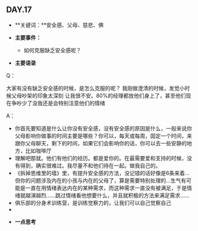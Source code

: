 ## DAY.17
+ **关键词：**安全感、父母、慈悲、佛
+ **主要事件：**
    + 如何克服缺乏安全感呢？
    
    
+ **主要语录**

Q：

大家有没有缺乏安全感的时候，是怎么克服的呢？
我刚做澄清的时候，发觉小时候父母吵架的印象太深刻 让我很不安。80%的经理都放他们身上了，甚至他们现在争吵少了没我还是会特别注意他们的情绪

A：

- 你首先要知道是什么让你没有安全感，没有安全感的原因是什么，一般来说你父母影响你做事的时间主要是哪些？你可以，每天或每周，固定一个时间，来跟你父母聊天，剩下的时间，如果它们会影响你的话，你可以去一些安静的地方，比如咖啡厅
- 理解吧那就。他们有他们的经历。都是爱你的。在最需要爱和支持的时候，没有得到，确实很难过。我尽量不和他们待在一起。做我自己的。
- 《拆掉思维里的墙》里，有提升安全感的方法，没记错的话好像是6条来着…但你的问题涉及内在的小孩与内在的父母了，算是需要特别处理的…生气有可能是一直在用情绪表达内在的某种需求，而这种需求一直没有被满足，于是情绪就越演越烈……跳过情绪看他想要什么，并且就积极的方法来满足需求……
- 俱乐部的分身术训练营，是训练觉察力的，让我们可以自己觉察自己
- 



+ **一点思考**